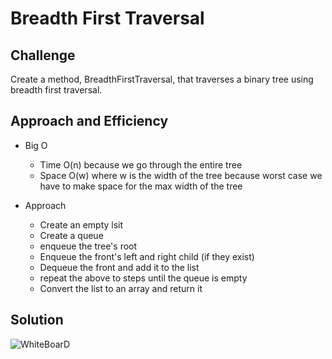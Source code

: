 # Breadth First Traversal

## Challenge
Create a method, BreadthFirstTraversal, that traverses a binary tree using breadth first traversal.

## Approach and Efficiency
- Big O
	- Time O(n) because we go through the entire tree
	- Space O(w) where w is the width of the tree because worst case we have to make space for the max width of the tree

- Approach
	- Create an empty lsit
	- Create a queue
	- enqueue the tree's root
	- Enqueue the front's left and right child (if they exist)
	- Dequeue the front and add it to the list
	- repeat the above to steps until the queue is empty
	- Convert the list to an array and return it


## Solution
![WhiteBoarD](assets/whiteboard.jpg)